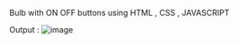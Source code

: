 Bulb with ON OFF buttons using HTML , CSS , JAVASCRIPT

Output : 
![image](https://user-images.githubusercontent.com/88607051/155844123-b54e6e60-716a-4626-bfee-9423170da3ad.png)


